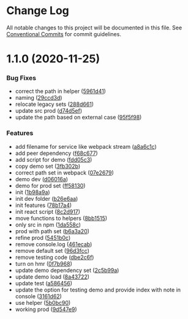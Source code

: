 # Change Log

All notable changes to this project will be documented in this file.
See [Conventional Commits](https://conventionalcommits.org) for commit guidelines.

# 1.1.0 (2020-11-25)


### Bug Fixes

* correct the path in helper ([5961d41](https://github.com/kickoffready/kickoff/commit/5961d41111ec93f0563b75c4482af76eafd1a255))
* naming ([29ccd3d](https://github.com/kickoffready/kickoff/commit/29ccd3d394cb185967d9981a7aba95f712b2f332))
* relocate legacy sets ([288d661](https://github.com/kickoffready/kickoff/commit/288d6618676db48c3b2efff8218fed10c11814f1))
* update src prod ([d74d5ef](https://github.com/kickoffready/kickoff/commit/d74d5efc38ca4a9b42a7e7f0f67d5c0458b8ae7f))
* update the path based on external case ([95f5f98](https://github.com/kickoffready/kickoff/commit/95f5f981bb5dc6050e76740d8df8b0837302db69))


### Features

* add filename for service like webpack stream ([a8a6c1c](https://github.com/kickoffready/kickoff/commit/a8a6c1c658023f7b625d96a5f784186d499181f9))
* add peer dependency ([f68c677](https://github.com/kickoffready/kickoff/commit/f68c67727227ca3f57c91a8fe310a349c90e7672))
* add script for demo ([fdd05c3](https://github.com/kickoffready/kickoff/commit/fdd05c3f5a07a572905ef789ca98e0f01e97673a))
* copy demo set ([3fb302b](https://github.com/kickoffready/kickoff/commit/3fb302b0eb7b5768e4e23c73aca73cd8fd5e18b5))
* correct path set in webpack ([07e2679](https://github.com/kickoffready/kickoff/commit/07e267952e61974c7b96e4552f5581017d26bd99))
* demo dev ([d06016a](https://github.com/kickoffready/kickoff/commit/d06016ab7bff1144bafd2e1fe6bc12d06f47ebff))
* demo for prod set ([ff58130](https://github.com/kickoffready/kickoff/commit/ff581301d59a41367514a93742385b07b8012bc4))
* init ([1b98a9a](https://github.com/kickoffready/kickoff/commit/1b98a9aa842e1ad13fcb0cadbc0c620570ce88d4))
* init dev folder ([b26e6aa](https://github.com/kickoffready/kickoff/commit/b26e6aa5c5d46e2f1e0ef09800f30a8021f3af1f))
* init features ([78b17a4](https://github.com/kickoffready/kickoff/commit/78b17a4f039d5448c61dbb884039b84a51bb34aa))
* init react script ([8c2d917](https://github.com/kickoffready/kickoff/commit/8c2d917349272765d3e68edc1a0257a2b1466db5))
* move functions to helpers ([8bb1515](https://github.com/kickoffready/kickoff/commit/8bb151565464bfcfd04b7f1fbe312073a5c4060b))
* only src in npm ([1da558c](https://github.com/kickoffready/kickoff/commit/1da558c57a25af7fd9f194c6d159b1c203c6f533))
* prod with path set ([b6a3a20](https://github.com/kickoffready/kickoff/commit/b6a3a20f4d8a925c645cc6c136a4f18dd9d640ce))
* refine prod ([5451b0c](https://github.com/kickoffready/kickoff/commit/5451b0c3156d2238d54fadebbf1db2860aacd048))
* remove console.log ([461ecab](https://github.com/kickoffready/kickoff/commit/461ecab2a7d52b74025f2f42e4e8caaad5ecb7da))
* remove default set ([96d3fcc](https://github.com/kickoffready/kickoff/commit/96d3fcc76d76df2240521a9392c67dbed5267050))
* remove testing code ([dbe2c6f](https://github.com/kickoffready/kickoff/commit/dbe2c6f9c2f98b6419aabd95276ec1699f48af47))
* turn on hmr ([0f7b968](https://github.com/kickoffready/kickoff/commit/0f7b9689001a213435f753b7e3b99c3c3b2c4efd))
* update demo dependency set ([2c5b99a](https://github.com/kickoffready/kickoff/commit/2c5b99a600434ef6637b3fc9c627f49bca6792f9))
* update demo load ([8a43722](https://github.com/kickoffready/kickoff/commit/8a43722a389002a9c5136cce189b3afa50d2aedf))
* update test ([a586456](https://github.com/kickoffready/kickoff/commit/a5864569e42f940ce868b9dff32a0b4da7193a68))
* update the option for testing demo and provide index with note in console ([3161d62](https://github.com/kickoffready/kickoff/commit/3161d62dd9f18e1ac446b3c9e75233921069c41a))
* use helper ([5b0bc90](https://github.com/kickoffready/kickoff/commit/5b0bc90d0aa5a236b27a94a2e6e9f04155a4977f))
* working prod ([9d547e9](https://github.com/kickoffready/kickoff/commit/9d547e94bff8c2e16402a3aae1cf301f9127c7a7))
